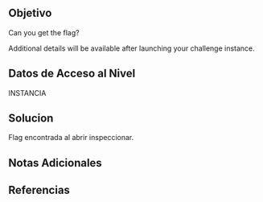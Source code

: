 ## Objetivo

Can you get the flag?

Additional details will be available after launching your challenge instance.

## Datos de Acceso al Nivel

INSTANCIA
## Solucion

Flag encontrada al abrir inspeccionar.

## Notas Adicionales



## Referencias